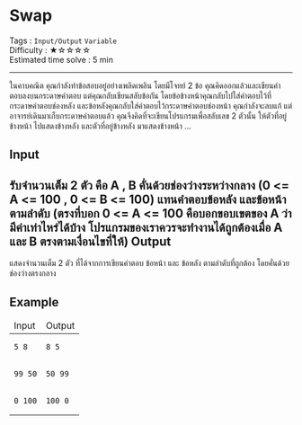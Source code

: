 Swap
====================
Tags : `Input/Output` `Variable`<br>
Difficulty : &#9733;&#9734;&#9734;&#9734;&#9734;<br>
Estimated time solve : 5 min<br>

- - -

ในคาบคณิต คุณกำลังทำข้อสอบอยู่อย่างเพลิดเพลิน โดยมีโจทย์ 2 ข้อ คุณคิดออกแล้วและเขียนคำตอบลงบนกระดาษคำตอบ แต่คุณกลับเขียนสลับข้อกัน โดยข้อข้างหน้าคุณกลับไปใส่คำตอบไว้ที่กระดาษคำตอบช่องหลัง และข้อหลังคุณกลับใส่คำตอบไว้กระดาษคำตอบช่องหน้า คุณกำลังจะลบแก้ แต่อาจารย์เดินมาเก็บกระดาษคำตอบแล้ว คุณจึงคิดที่จะเขียนโปรแกรมเพื่อสลับเลข 2 ตัวนั้น ให้ตัวที่อยู่ข้างหน้า ไปแสดงข้างหลัง และตัวที่อยู่ข้างหลัง มาแสดงข้างหน้า ...

Input
-----
รับจำนวนเต็ม 2 ตัว คือ A , B คั่นด้วยช่องว่างระหว่างกลาง (0 <= A <= 100 , 0 <= B <= 100) แทนคำตอบข้อหลัง และข้อหน้าตามลำดับ
(ตรงที่บอก 0 <= A <= 100 คือบอกขอบเขตของ A ว่ามีค่าเท่าไหร่ได้บ้าง โปรแกรมของเราควรจะทำงานได้ถูกต้องเมื่อ A และ B ตรงตามเงื่อนไขที่ให้)
Output
------
แสดงจำนวนเต็ม 2 ตัว ที่ได้จากการเขียนคำตอบ ข้อหน้า และ ข้อหลัง ตามลำดับที่ถูกต้อง โดยคั่นด้วยช่องว่างตรงกลาง

Example
-------

<table><thead><td>Input</td><td>Output</td></thead>
<tr>
<td><pre><code>5 8</code></pre></td>
<td><pre><code>8 5</code></pre></td>
</tr>
<tr>
<td><pre><code>99 50</code></pre></td>
<td><pre><code>50 99</code></pre></td>
</tr>
<tr>
<td><pre><code>0 100</code></pre></td>
<td><pre><code>100 0</code></pre></td>
</tr>
</table>
